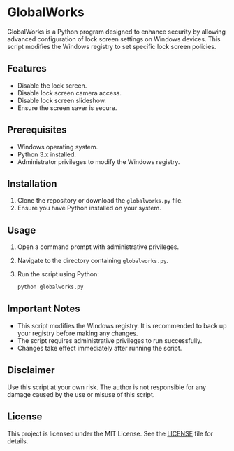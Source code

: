 # GlobalWorks

GlobalWorks is a Python program designed to enhance security by allowing advanced configuration of lock screen settings on Windows devices. This script modifies the Windows registry to set specific lock screen policies.

## Features

- Disable the lock screen.
- Disable lock screen camera access.
- Disable lock screen slideshow.
- Ensure the screen saver is secure.

## Prerequisites

- Windows operating system.
- Python 3.x installed.
- Administrator privileges to modify the Windows registry.

## Installation

1. Clone the repository or download the `globalworks.py` file.
2. Ensure you have Python installed on your system.

## Usage

1. Open a command prompt with administrative privileges.
2. Navigate to the directory containing `globalworks.py`.
3. Run the script using Python:

   ```bash
   python globalworks.py
   ```

## Important Notes

- This script modifies the Windows registry. It is recommended to back up your registry before making any changes.
- The script requires administrative privileges to run successfully.
- Changes take effect immediately after running the script.

## Disclaimer

Use this script at your own risk. The author is not responsible for any damage caused by the use or misuse of this script.

## License

This project is licensed under the MIT License. See the [LICENSE](LICENSE) file for details.